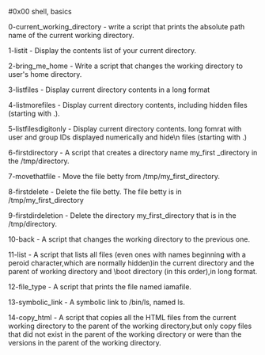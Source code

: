 #0x00 shell, basics

0-current_working_directory - write a script that prints the absolute path name of the current working directory.

1-listit - Display the contents list of your current directory.

2-bring_me_home - Write a script that changes the working directory to user's home directory.

3-listfiles - Display current directory contents in a long format

4-listmorefiles - Display current directory contents, including hidden files (starting with .).

5-listfilesdigitonly - Display current directory contents. long fomrat with user and group IDs displayed numerically and hide\n files (starting with .)

6-firstdirectory - A script that creates a directory name my_first _directory in the /tmp/directory.

7-movethatfile - Move the file betty from /tmp/my_first_directory.

8-firstdelete - Delete the file betty. The file betty is in /tmp/my_first_directory

9-firstdirdeletion - Delete the directory my_first_directory that is in the /tmp/directory.

10-back - A script that changes the working directory to the previous one.

11-list - A script that lists all files (even ones with names beginning with a peroid character,which are normally hidden)in the current directory and the parent of working directory and \boot directory (in this order),in long format.

12-file_type - A script that prints the file named iamafile.

13-symbolic_link - A symbolic link to /bin/ls, named ls.

14-copy_html - A script that copies all the HTML files from the current working directory to the parent of the working directory,but only copy files that did not exist in the parent of the working directory or were than the versions in the parent of the working directory.